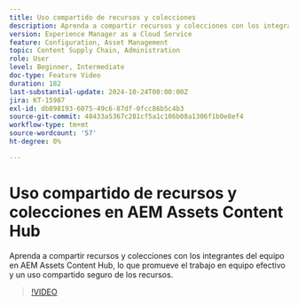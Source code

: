 ```yaml
---
title: Uso compartido de recursos y colecciones
description: Aprenda a compartir recursos y colecciones con los integrantes del equipo en AEM Assets Content Hub, lo que promueve el trabajo en equipo efectivo y un uso compartido seguro de los recursos.
version: Experience Manager as a Cloud Service
feature: Configuration, Asset Management
topic: Content Supply Chain, Administration
role: User
level: Beginner, Intermediate
doc-type: Feature Video
duration: 182
last-substantial-update: 2024-10-24T00:00:00Z
jira: KT-15987
exl-id: db898193-6075-49c6-87df-0fcc86b5c4b3
source-git-commit: 48433a5367c281cf5a1c106b08a1306f1b0e8ef4
workflow-type: tm+mt
source-wordcount: '57'
ht-degree: 0%

---
```


# Uso compartido de recursos y colecciones en AEM Assets Content Hub

Aprenda a compartir recursos y colecciones con los integrantes del equipo en AEM Assets Content Hub, lo que promueve el trabajo en equipo efectivo y un uso compartido seguro de los recursos.

>[!VIDEO](https://video.tv.adobe.com/v/3435685/?learn=on)
